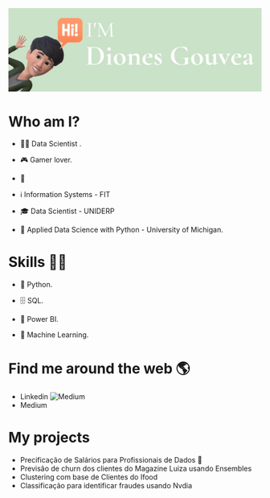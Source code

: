 ![Banner](https://github.com/DionesGouvea/DionesGouvea/blob/main/template.jpg)

# Who am I?
- 👩‍💻 Data Scientist .

- 🎮 Gamer lover.

- 🌱

- ℹ️ Information Systems - FIT

- 🎓 Data Scientist - UNIDERP

- 🍾 Applied Data Science with Python - University of Michigan.


# Skills 👩‍💻
- 🐍 Python.

- 🗄 SQL.

- 🧮 Power BI.

- 🔮 Machine Learning.



# Find me around the web 🌎
- Linkedin
![Medium](https://img.shields.io/badge/Medium-12100E?style=for-the-badge&logo=medium&logoColor=white)
- Medium

# My projects
- Precificação de Salários para Profissionais de Dados 💸
- Previsão de churn dos clientes do Magazine Luiza usando Ensembles
- Clustering com base de Clientes do Ifood 
- Classificação para identificar fraudes usando Nvdia



